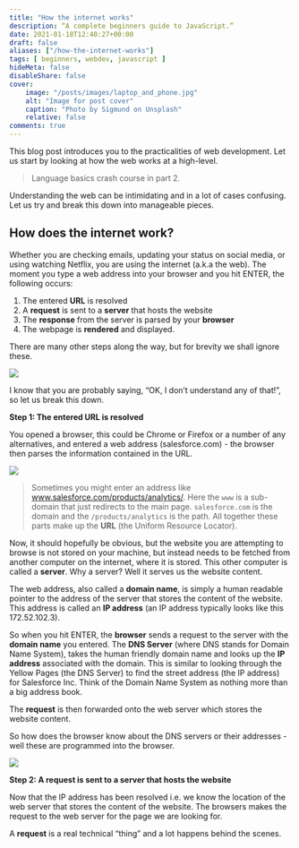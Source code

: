 ```yaml
---
title: "How the internet works"
description: “A complete beginners guide to JavaScript.”
date: 2021-01-18T12:40:27+00:00
draft: false
aliases: ["/how-the-internet-works"]
tags: [ beginners, webdev, javascript ]
hideMeta: false
disableShare: false
cover:
    image: "/posts/images/laptop_and_phone.jpg"
    alt: "Image for post cover"
    caption: "Photo by Sigmund on Unsplash"
    relative: false
comments: true
---
```


This blog post introduces you to the practicalities of web development. Let us 
start by looking at how the web works at a high-level.

> Language basics crash course in part 2.

Understanding the web can be intimidating and in a lot of cases confusing. Let 
us try and break this down into manageable pieces.

## How does the internet work?

Whether you are checking emails, updating your status on social media, or using 
watching Netflix, you are using the internet (a.k.a the web). The moment you 
type a web address into your browser and you hit ENTER, the following occurs:

1. The entered **URL** is resolved
2. A **request** is sent to a **server** that hosts the website
3. The **response** from the server is parsed by your **browser**
4. The webpage is **rendered** and displayed.

There are many other steps along the way, but for brevity we shall ignore these.

![](/posts/images/how_the_web_works.png)

I know that you are probably saying, “OK, I don’t understand any of that!”, so 
let us break this down.

**Step 1: The entered URL is resolved**

You opened a browser, this could be Chrome or Firefox or a number of any 
alternatives, and entered a web address (salesforce.com) - the browser then 
parses the information contained in the URL. 

![](/posts/images/url.png)

> Sometimes you might enter an address like www.salesforce.com/products/analytics/. 
> Here the ```www``` is a sub-domain that just redirects to the main page. 
> ```salesforce.com``` is the domain and the ```/products/analytics``` is the 
> path. All together these parts make up the **URL** (the Uniform Resource 
> Locator).

Now, it should hopefully be obvious, but the website you are attempting to 
browse is not stored on your machine, but instead needs to be fetched from 
another computer on the internet, where it is stored. This other computer is 
called a **server**. Why a server? Well it serves us the website content.

The web address, also called a **domain name**, is simply a human readable 
pointer to the address of the server that stores the content of the website. This 
address is called an **IP address** (an IP address typically looks like this 
172.52.102.3).

So when you hit ENTER, the **browser** sends a request to the server with the 
**domain name** you entered. The **DNS Server** (where DNS stands for Domain 
Name System), takes the human friendly domain name and looks up the **IP address** 
associated with the domain. This is similar to looking through the Yellow Pages 
(the DNS Server) to find the street address (the IP address) for Salesforce Inc. 
Think of the Domain Name System as nothing more than a big address book.

The **request** is then forwarded onto the web server which stores the website 
content.

So how does the browser know about the DNS servers or their addresses - well 
these are programmed into the browser.

![](/posts/images/resolving_the_url.png)

**Step 2: A request is sent to a server that hosts the website**

Now that the IP address has been resolved i.e. we know the location of the web 
server that stores the content of the website. The browsers makes the request to 
the web server for the page we are looking for.

 A **request** is a real technical “thing” and a lot happens behind the scenes. 